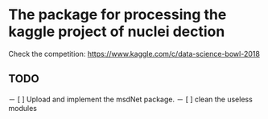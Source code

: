 
# The package for processing the kaggle project of nuclei dection
Check the competition:
https://www.kaggle.com/c/data-science-bowl-2018

## TODO

－ [ ] Upload and implement the msdNet package.
－ [ ] clean the useless modules
